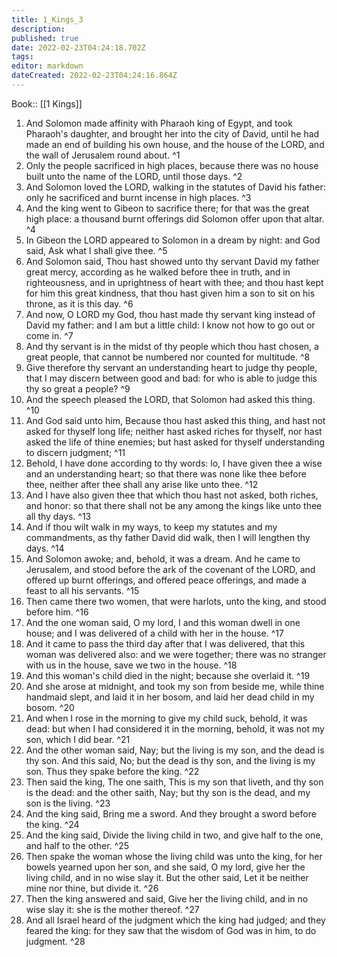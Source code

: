 ```yaml
---
title: 1_Kings_3
description: 
published: true
date: 2022-02-23T04:24:18.702Z
tags: 
editor: markdown
dateCreated: 2022-02-23T04:24:16.864Z
---
```


 Book:: [[1 Kings]]
 1. And Solomon made affinity with Pharaoh king of Egypt, and took Pharaoh's daughter, and brought her into the city of David, until he had made an end of building his own house, and the house of the LORD, and the wall of Jerusalem round about. ^1
 2. Only the people sacrificed in high places, because there was no house built unto the name of the LORD, until those days. ^2
 3. And Solomon loved the LORD, walking in the statutes of David his father: only he sacrificed and burnt incense in high places. ^3
 4. And the king went to Gibeon to sacrifice there; for that was the great high place: a thousand burnt offerings did Solomon offer upon that altar. ^4
 5. In Gibeon the LORD appeared to Solomon in a dream by night: and God said, Ask what I shall give thee. ^5
 6. And Solomon said, Thou hast showed unto thy servant David my father great mercy, according as he walked before thee in truth, and in righteousness, and in uprightness of heart with thee; and thou hast kept for him this great kindness, that thou hast given him a son to sit on his throne, as it is this day. ^6
 7. And now, O LORD my God, thou hast made thy servant king instead of David my father: and I am but a little child: I know not how to go out or come in. ^7
 8. And thy servant is in the midst of thy people which thou hast chosen, a great people, that cannot be numbered nor counted for multitude. ^8
 9. Give therefore thy servant an understanding heart to judge thy people, that I may discern between good and bad: for who is able to judge this thy so great a people? ^9
 10. And the speech pleased the LORD, that Solomon had asked this thing. ^10
 11. And God said unto him, Because thou hast asked this thing, and hast not asked for thyself long life; neither hast asked riches for thyself, nor hast asked the life of thine enemies; but hast asked for thyself understanding to discern judgment; ^11
 12. Behold, I have done according to thy words: lo, I have given thee a wise and an understanding heart; so that there was none like thee before thee, neither after thee shall any arise like unto thee. ^12
 13. And I have also given thee that which thou hast not asked, both riches, and honor: so that there shall not be any among the kings like unto thee all thy days. ^13
 14. And if thou wilt walk in my ways, to keep my statutes and my commandments, as thy father David did walk, then I will lengthen thy days. ^14
 15. And Solomon awoke; and, behold, it was a dream. And he came to Jerusalem, and stood before the ark of the covenant of the LORD, and offered up burnt offerings, and offered peace offerings, and made a feast to all his servants. ^15
 16. Then came there two women, that were harlots, unto the king, and stood before him. ^16
 17. And the one woman said, O my lord, I and this woman dwell in one house; and I was delivered of a child with her in the house. ^17
 18. And it came to pass the third day after that I was delivered, that this woman was delivered also: and we were together; there was no stranger with us in the house, save we two in the house. ^18
 19. And this woman's child died in the night; because she overlaid it. ^19
 20. And she arose at midnight, and took my son from beside me, while thine handmaid slept, and laid it in her bosom, and laid her dead child in my bosom. ^20
 21. And when I rose in the morning to give my child suck, behold, it was dead: but when I had considered it in the morning, behold, it was not my son, which I did bear. ^21
 22. And the other woman said, Nay; but the living is my son, and the dead is thy son. And this said, No; but the dead is thy son, and the living is my son. Thus they spake before the king. ^22
 23. Then said the king, The one saith, This is my son that liveth, and thy son is the dead: and the other saith, Nay; but thy son is the dead, and my son is the living. ^23
 24. And the king said, Bring me a sword. And they brought a sword before the king. ^24
 25. And the king said, Divide the living child in two, and give half to the one, and half to the other. ^25
 26. Then spake the woman whose the living child was unto the king, for her bowels yearned upon her son, and she said, O my lord, give her the living child, and in no wise slay it. But the other said, Let it be neither mine nor thine, but divide it. ^26
 27. Then the king answered and said, Give her the living child, and in no wise slay it: she is the mother thereof. ^27
 28. And all Israel heard of the judgment which the king had judged; and they feared the king: for they saw that the wisdom of God was in him, to do judgment. ^28
